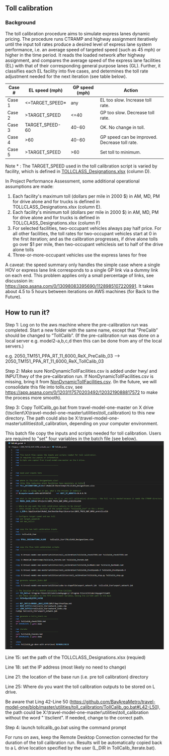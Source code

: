 
## Toll calibration

### Background
The toll calibration procedure aims to simulate express lanes dynamic pricing. The procedure runs CTRAMP and highway assignment iteratively until the input toll rates produce a desired level of express lane system performance, i.e. an average speed of targeted speed (such as 45 mph) or higher in the time period. It reads the loaded network after highway assignment, and compares the average speed of the express lane facilities (EL) with that of their corresponding general purpose lanes (GL). Further, it classifies each EL facility into five cases, and determines the toll rate adjustment needed for the next iteration (see table below).

| Case #  | EL speed (mph)   | GP speed (mph) | Action                                        |
| --------| ---------------- |--------------- | --------------------------------------------- |
| Case 1  | <=TARGET_SPEED*  | any            | EL too slow. Increase toll rate.              |
| Case 2  | >TARGET_SPEED    | <=40           | GP too slow. Decrease toll rate.              |
| Case 3  | TARGET_SPEED-60  | 40-60          | OK. No change in toll.                        |
| Case 4  | >60              | 40-60          | GP speed can be improved. Decrease toll rate. |
| Case 5  | >TARGET_SPEED    | >60            | Set toll to minimum.                          |

Note * : The TARGET_SPEED used in the toll calibration script is varied by facility, which is defined in [TOLLCLASS_Designations.xlsx](https://github.com/BayAreaMetro/travel-model-one/blob/master/utilities/NextGenFwys/TOLLCLASS_Designations.xlsx) (column D).

In Project Performance Assessment, some additional operational assumptions are made:
1. Each facility's maximum toll (dollars per mile in 2000 $) in AM, MD, PM for drive alone and for trucks is defined in TOLLCLASS_Designations.xlsx (column E). 
2. Each facility's minimum toll (dollars per mile in 2000 $) in AM, MD, PM for drive alone and for trucks is defined in TOLLCLASS_Designations.xlsx (column F) 
3. For selected facilities, two-occupant vehicles always pay half price. For all other facilities, the toll rates for two-occupant vehicles start at 0 in the first iteration; and as the calibration progresses, if drive alone tolls go over $1 per mile, then two-occupant vehiclesis set to half of the drive alone tolls
4. Three-or-more-occupant vehicles use the express lanes for free

A caveat: the speed summary only handles the simple case where a single HOV or express lane link corresponds to a single GP link via a dummy link on each end. This problem applies only a small percentage of links, see discussion in: https://app.asana.com/0/13098083395690/1128985107220991. It takes about 4.5 to 5 hours between iterations on AWS machines (for Back to the Future).


## How to run it?

Step 1: Log on to the aws machine where the pre-calibration run was completed. Start a new folder with the same name, except that “PreCalib” should be changed to “TollCalib”. (If the pre-calibration run was done on a local server e.g. model2-a,b,c,d then this can be done from any of the local servers.)

e.g. 2050_TM151_PPA_RT_11_6000_ReX_PreCalib_03 --> 2050_TM151_PPA_RT_11_6000_ReX_TollCalib_03

Step 2: Make sure NonDynamicTollFacilities.csv is added under hwy/ and INPUT/hwy of the pre-calibration run. If NonDynamicTollFacilities.csv is missing, bring it from [NonDynamicTollFacilities.csv](https://github.com/BayAreaMetro/travel-model-one/blob/master/utilities/NextGenFwys/NonDynamicTollFacilities.csv).
(In the future, we will consolidate this file into tolls.csv, see https://app.asana.com/0/1203117570203492/1203219088817572 to make the process more smooth).  

Step 3: Copy TollCalib_go.bat from travel-model-one-master on X drive (\\tsclient\X\travel-model-one-master\utilities\toll_calibration) to this new directory. The path could also be X:\travel-model-one-master\utilities\toll_calibration, depending on your computer environment.

This batch file copy the inputs and scripts needed for toll calibration. Users are required to "set" four variables in the batch file (see below).
![alt text](https://github.com/BayAreaMetro/travel-model-one/blob/master/utilities/toll_calibration/TollCalib_go_withComfigurableSpeedandToll_example.PNG?raw=true)

Line 15: set the path of the TOLLCLASS_Designations.xlsx (requied)

Line 18: set the IP address (most likely no need to change)

Line 21: the location of the base run (i.e. pre toll calibration) directory 

Line 25: Where do you want the toll calibration outputs to be stored on L drive.

Be aware that Ling 42-Line 50 (https://github.com/BayAreaMetro/travel-model-one/blob/master/utilities/toll_calibration/TollCalib_go.bat#L42-L50), the path could be X:\travel-model-one-master\utilities\toll_calibration without the word " \\tsclient\". If needed, change to the correct path.


Step 4: launch tollcalib_go.bat using the command prompt

For runs on aws, keep the Remote Desktop Connection connected for the duration of the toll calibration run. Results will be automatically copied back to a L drive location specified by the user (L_DIR in TollCalib_Iterate.bat).


